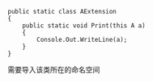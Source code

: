 ```
public static class AExtension
{
    public static void Print(this A a)
    {
        Console.Out.WriteLine(a);
    }
}
```

需要导入该类所在的命名空间


